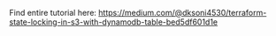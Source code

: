 Find entire tutorial here:
https://medium.com/@dksoni4530/terraform-state-locking-in-s3-with-dynamodb-table-bed5df601d1e
